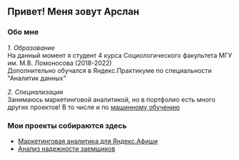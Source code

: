 ## Привет! Меня зовут Арслан 

### Обо мне 
*1. Образование* <br>
На данный момент я студент 4 курса Социологического факультета МГУ им. М.В. Ломоносова (2018-2022) <br>
Дополнительно обучался в Яндекс.Практикуме по специальности "Аналитик данных"

*2. Специализация* <br>
Занимаюсь маркетинговой аналитикой, но в портфолио есть много других проектов! 
В то числе и по <a href='https://github.com/anigmatyanov/first_notebook'>машинному обучению</a> 

### Мои проекты собираются здесь
* <a href='https://github.com/anigmatyanov/marketing_analytics'>Маркетинговая аналитика для Яндекс.Афиши</a> 
* <a href='https://github.com/anigmatyanov/bank_project'>Анализ надежности заемщиков</a> 
